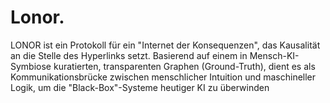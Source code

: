 # Lonor.
LONOR ist ein Protokoll für ein "Internet der Konsequenzen", das Kausalität an die Stelle des Hyperlinks setzt. Basierend auf einem in Mensch-KI-Symbiose kuratierten, transparenten Graphen (Ground-Truth), dient es als Kommunikationsbrücke zwischen menschlicher Intuition und maschineller Logik, um die "Black-Box"-Systeme heutiger KI zu überwinden
